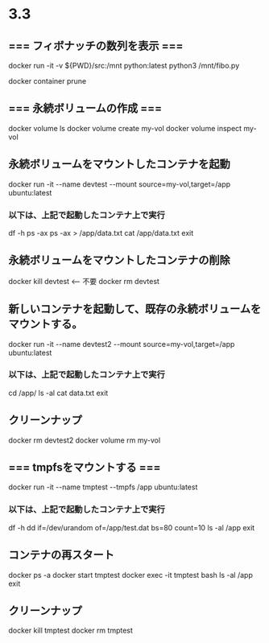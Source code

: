 # 3.3


## === フィボナッチの数列を表示 ===

docker run -it -v ${PWD}/src:/mnt python:latest python3 /mnt/fibo.py

docker container prune


## === 永続ボリュームの作成 ===

docker volume ls
docker volume create my-vol
docker volume inspect my-vol


## 永続ボリュームをマウントしたコンテナを起動

docker run -it --name devtest --mount source=my-vol,target=/app ubuntu:latest


### 以下は、上記で起動したコンテナ上で実行

df -h
ps -ax
ps -ax > /app/data.txt
cat /app/data.txt 
exit


## 永続ボリュームをマウントしたコンテナの削除

docker kill devtest <-- 不要
docker rm devtest


## 新しいコンテナを起動して、既存の永続ボリュームをマウントする。

docker run -it --name devtest2 --mount source=my-vol,target=/app ubuntu:latest


### 以下は、上記で起動したコンテナ上で実行

cd /app/
ls -al
cat data.txt
exit

## クリーンナップ
docker rm devtest2
docker volume rm my-vol



## === tmpfsをマウントする ===
 
docker run -it --name tmptest --tmpfs /app ubuntu:latest


### 以下は、上記で起動したコンテナ上で実行

df -h
dd if=/dev/urandom of=/app/test.dat bs=80 count=10
ls -al /app
exit


## コンテナの再スタート

docker ps -a
docker start tmptest
docker exec -it tmptest bash
ls -al /app
exit

## クリーンナップ

docker kill tmptest
docker rm tmptest
